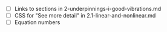   - [ ] Links to sections in 2-underpinnings-i-good-vibrations.md
  - [ ] CSS for "See more detail" in 2.1-linear-and-nonlinear.md
  - [ ] Equation numbers